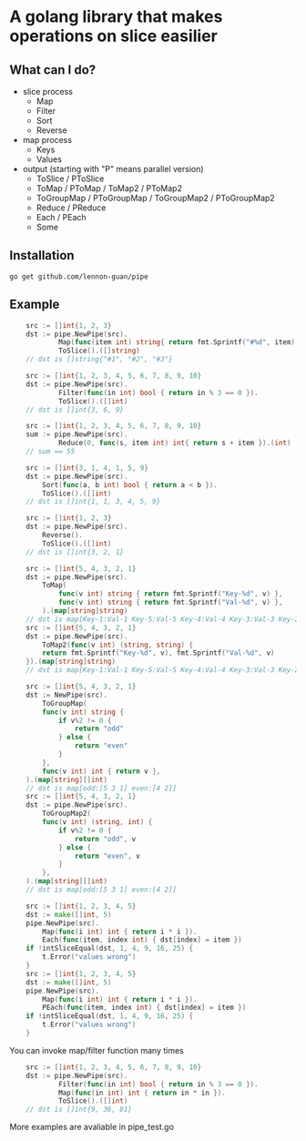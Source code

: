 # A golang library that makes operations on slice easilier

## What can I do?
* slice process
  * Map
  * Filter
  * Sort
  * Reverse
* map process
  * Keys
  * Values
* output (starting with "P" means parallel version)
  * ToSlice / PToSlice
  * ToMap / PToMap / ToMap2 / PToMap2
  * ToGroupMap / PToGroupMap / ToGroupMap2 / PToGroupMap2
  * Reduce / PReduce
  * Each / PEach
  * Some

## Installation
```
go get github.com/lennon-guan/pipe
```
## Example
```go
	src := []int{1, 2, 3}
	dst := pipe.NewPipe(src).
			Map(func(item int) string{ return fmt.Sprintf("#%d", item) }).
			ToSlice().([]string)
	// dst is []string{"#1", "#2", "#3"}
```
```go
	src := []int{1, 2, 3, 4, 5, 6, 7, 8, 9, 10}
	dst := pipe.NewPipe(src).
			Filter(func(in int) bool { return in % 3 == 0 }).
			ToSlice().([]int)
	// dst is []int{3, 6, 9}
```
```go
	src := []int{1, 2, 3, 4, 5, 6, 7, 8, 9, 10}
	sum := pipe.NewPipe(src).
			Reduce(0, func(s, item int) int{ return s + item }).(int)
	// sum == 55
```
```go
	src := []int{3, 1, 4, 1, 5, 9}
	dst := pipe.NewPipe(src).
		Sort(func(a, b int) bool { return a < b }).
		ToSlice().([]int)
	// dst is []int{1, 1, 3, 4, 5, 9}
```
```go
	src := []int{1, 2, 3}
	dst := pipe.NewPipe(src).
		Reverse().
		ToSlice().([]int)
	// dst is []int{3, 2, 1}
```
```go
	src := []int{5, 4, 3, 2, 1}
	dst := pipe.NewPipe(src).
		ToMap(
			func(v int) string { return fmt.Sprintf("Key-%d", v) },
			func(v int) string { return fmt.Sprintf("Val-%d", v) },
		).(map[string]string)
	// dst is map[Key-1:Val-1 Key-5:Val-5 Key-4:Val-4 Key-3:Val-3 Key-2:Val-2]
	src := []int{5, 4, 3, 2, 1}
	dst := pipe.NewPipe(src).
		ToMap2(func(v int) (string, string) {
		return fmt.Sprintf("Key-%d", v), fmt.Sprintf("Val-%d", v)
	}).(map[string]string)
	// dst is map[Key-1:Val-1 Key-5:Val-5 Key-4:Val-4 Key-3:Val-3 Key-2:Val-2]
```
```go
	src := []int{5, 4, 3, 2, 1}
	dst := NewPipe(src).
		ToGroupMap(
		func(v int) string {
			if v%2 != 0 {
				return "odd"
			} else {
				return "even"
			}
		},
		func(v int) int { return v },
	).(map[string][]int)
	// dst is map[odd:[5 3 1] even:[4 2]]
	src := []int{5, 4, 3, 2, 1}
	dst := pipe.NewPipe(src).
		ToGroupMap2(
		func(v int) (string, int) {
			if v%2 != 0 {
				return "odd", v
			} else {
				return "even", v
			}
		},
	).(map[string][]int)
	// dst is map[odd:[5 3 1] even:[4 2]]
```
```go
	src := []int{1, 2, 3, 4, 5}
	dst := make([]int, 5)
	pipe.NewPipe(src).
		Map(func(i int) int { return i * i }).
		Each(func(item, index int) { dst[index] = item })
	if !intSliceEqual(dst, 1, 4, 9, 16, 25) {
		t.Error("values wrong")
	}
	src := []int{1, 2, 3, 4, 5}
	dst := make([]int, 5)
	pipe.NewPipe(src).
		Map(func(i int) int { return i * i }).
		PEach(func(item, index int) { dst[index] = item })
	if !intSliceEqual(dst, 1, 4, 9, 16, 25) {
		t.Error("values wrong")
	}
```
You can invoke map/filter function many times
```go
	src := []int{1, 2, 3, 4, 5, 6, 7, 8, 9, 10}
	dst := pipe.NewPipe(src).
			Filter(func(in int) bool { return in % 3 == 0 }).
			Map(func(in int) int { return in * in }).
			ToSlice().([]int)
	// dst is []int{9, 36, 81}
```

More examples are avaliable in pipe_test.go
